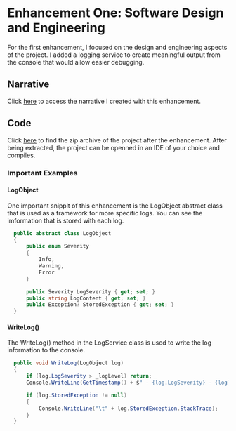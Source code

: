 # Enhancement One: Software Design and Engineering

For the first enhancement, I focused on the design and engineering aspects of the project.
I added a logging service to create meaningful output from the console that would allow easier debugging.

## Narrative

Click [here](https://rayjayshark.github.io/Narratives/SoftwareDesignNarrative_JoshuaRay.pdf) to access the narrative I created with this enhancement.

## Code

Click [here](https://rayjayshark.github.io/Enhancements/PokerBot_SoftwareDesignEnhancement.zip) to find the zip archive of the project after the enhancement.
After being extracted, the project can be openned in an IDE of your choice and compiles.

### Important Examples

#### LogObject

One important snippit of this enhancement is the LogObject abstract class that is used as a framework for more specific logs.
You can see the imformation that is stored with each log.

```cs
  public abstract class LogObject
  {
      public enum Severity
      {
          Info,
          Warning,
          Error
      }

      public Severity LogSeverity { get; set; }
      public string LogContent { get; set; }
      public Exception? StoredException { get; set; }
  }
```

#### WriteLog()

The WriteLog() method in the LogService class is used to write the log information to the console.

```cs
  public void WriteLog(LogObject log)
  {
      if (log.LogSeverity > _logLevel) return;
      Console.WriteLine(GetTimestamp() + $" - {log.LogSeverity} - {log}");

      if (log.StoredException != null)
      {
          Console.WriteLine("\t" + log.StoredException.StackTrace);
      }
  }
```
